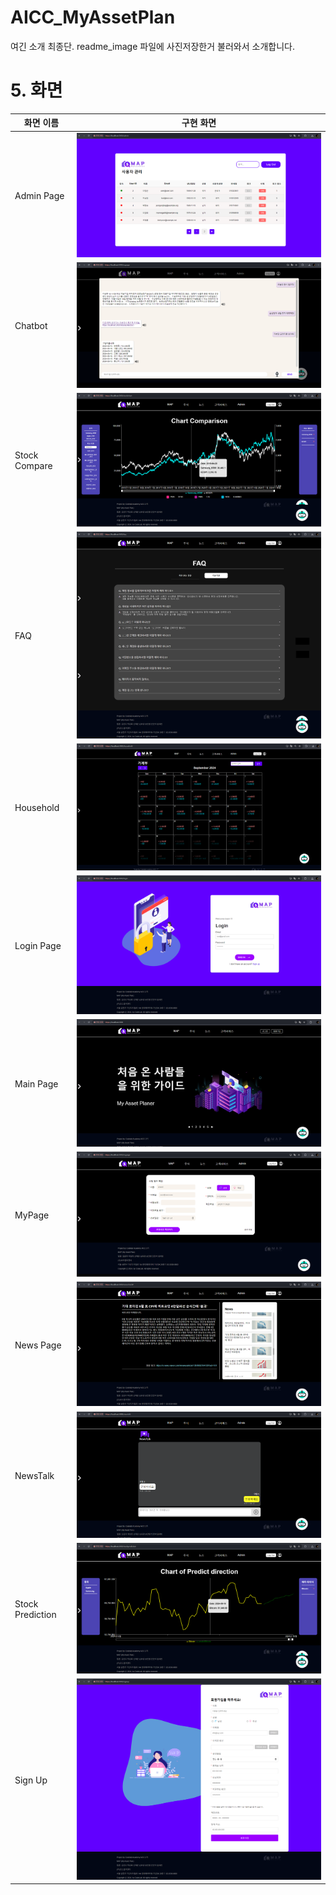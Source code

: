 # AICC_MyAssetPlan

여긴 소개 최종단. 
readme_image 파일에 사진저장한거 불러와서 소개합니다.


# 5. 화면

| 화면 이름  | 구현 화면 |
|------------|------------|
| Admin Page | ![Admin Page](./readme_image/admin.png) |
| Chatbot    | ![Chatbot](./readme_image/chatbot.png) |
| Stock Compare | ![Stock Compare](./readme_image/compareStock.png) |
| FAQ        | ![FAQ](./readme_image/FAQ.png) |
| Household  | ![Household](./readme_image/household.png) |
| Login Page | ![Login Page](./readme_image/login.png) |
| Main Page  | ![Main Page](./readme_image/main.png) |
| MyPage     | ![MyPage](./readme_image/mypage.png) |
| News Page  | ![News Page](./readme_image/news.png) |
| NewsTalk   | ![NewsTalk](./readme_image/newsTalk.png) |
| Stock Prediction | ![Stock Prediction](./readme_image/predicStock.png) |
| Sign Up    | ![Sign Up](./readme_image/signUp.png) |